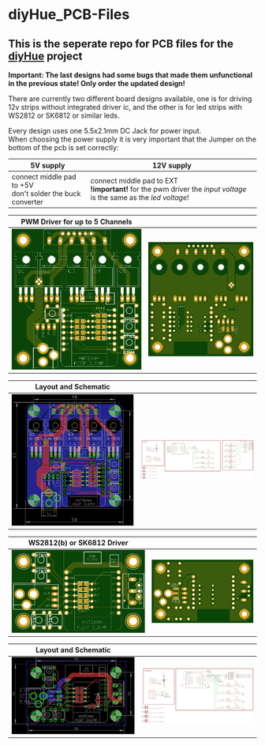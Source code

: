 # diyHue_PCB-Files
## This is the seperate repo for PCB files for the [diyHue](https://github.com/mariusmotea/diyHue) project

**Important: The last designs had some bugs that made them unfunctional in the previous state! Only order the updated design!**

There are currently two different board designs available, one is for driving 12v strips without integrated driver ic, and the other is for led strips with WS2812 or SK6812 or similar leds.

Every design uses one 5.5x2.1mm DC Jack for power input.<br>
When choosing the power supply it is very important that the Jumper on the bottom of the pcb is set correctly:

| 5V supply | 12V supply |
|---------------------------|---------------------------|
| connect middle pad to +5V<br>don't solder the buck converter | connect middle pad to EXT<br>**!important!** for the pwm driver the *input voltage* is the same as the *led voltage*! |

| PWM Driver for up to 5 Channels |  |
|----------------------------------------------------------------------------------------------------------------------|----------------------------------------------------------------------------------------------------------------------|
| ![5-Channel-PWM-top](https://raw.githubusercontent.com/Nikfinn99/diyHue_PCB-Files/master/images/5channelpwm-top.png) | ![5-Channel-PWM-bot](https://raw.githubusercontent.com/Nikfinn99/diyHue_PCB-Files/master/images/5channelpwm-bot.png) |

|Layout and Schematic | |
|----|-----|
| ![5-Channel-PWM-brd](https://raw.githubusercontent.com/Nikfinn99/diyHue_PCB-Files/master/images/5channelpwm_brd.png) | ![5-Channel-PWM-sch](https://raw.githubusercontent.com/Nikfinn99/diyHue_PCB-Files/master/images/5channelpwm_sch.png)



| WS2812(b) or SK6812 Driver |  |
|-----------------------------------------------------------------------------------------------------------|-----------------------------------------------------------------------------------------------------------|
| ![WS2812-top](https://raw.githubusercontent.com/Nikfinn99/diyHue_PCB-Files/master/images/ws2812b-top.png) | ![WS2812-bot](https://raw.githubusercontent.com/Nikfinn99/diyHue_PCB-Files/master/images/ws2812b-bot.png) |

|Layout and Schematic | |
|----|-----|
| ![WS2812-brd](https://raw.githubusercontent.com/Nikfinn99/diyHue_PCB-Files/master/images/ws2812b-brd.png) | ![WS2812-sch](https://raw.githubusercontent.com/Nikfinn99/diyHue_PCB-Files/master/images/ws2812b-sch.png) |
